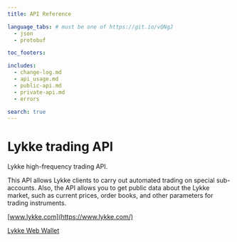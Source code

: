 ```yaml
---
title: API Reference

language_tabs: # must be one of https://git.io/vQNgJ
  - json
  - protobuf

toc_footers:

includes:
  - change-log.md
  - api_usage.md
  - public-api.md
  - private-api.md
  - errors  

search: true
---
```


# Lykke trading API

Lykke high-frequency trading API.

This API allows Lykke clients to carry out automated trading on special sub-accounts. Also, the API allows you to get public data about the Lykke market, such as current prices, order books, and other parameters for trading instruments.

[www.lykke.com](https://www.lykke.com/)

[Lykke Web Wallet](https://wallet.lykke.com/)
